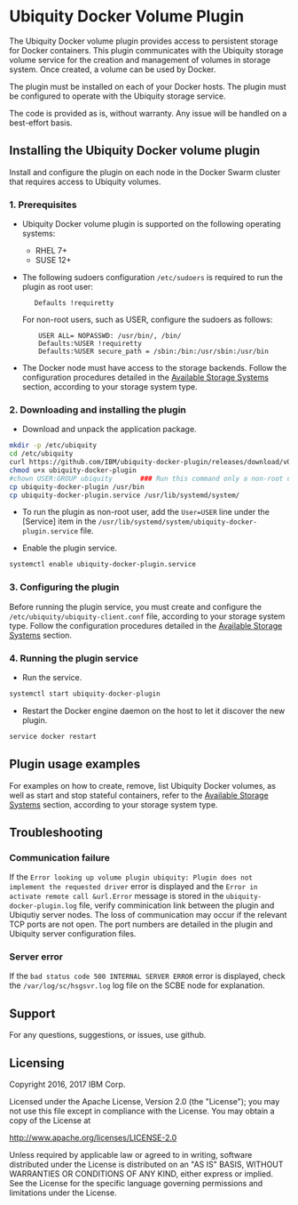 # Ubiquity Docker Volume Plugin
The Ubiquity Docker volume plugin provides access to persistent storage for Docker containers.  This plugin communicates with the Ubiquity storage volume service for the creation and management of volumes in storage system.  Once created, a volume can be used by Docker. 

The plugin must be installed on each of your Docker hosts. The plugin must be configured to operate with the Ubiquity storage service.

The code is provided as is, without warranty. Any issue will be handled on a best-effort basis.


## Installing the Ubiquity Docker volume plugin
Install and configure the plugin on each node in the Docker Swarm cluster that requires access to Ubiquity volumes.

### 1. Prerequisites
  * Ubiquity Docker volume plugin is supported on the following operating systems:
    - RHEL 7+
    - SUSE 12+
  * The following sudoers configuration `/etc/sudoers` is required to run the plugin as root user: 
  
     ```
        Defaults !requiretty
     ```
     For non-root users, such as USER, configure the sudoers as follows: 

     ```
         USER ALL= NOPASSWD: /usr/bin/, /bin/
         Defaults:%USER !requiretty
         Defaults:%USER secure_path = /sbin:/bin:/usr/sbin:/usr/bin
     ```

  * The Docker node must have access to the storage backends. Follow the configuration procedures detailed in the [Available Storage Systems](supportedStorage.md) section, according to your storage system type.
   

  

### 2. Downloading and installing the plugin

* Download and unpack the application package.
```bash
mkdir -p /etc/ubiquity
cd /etc/ubiquity
curl https://github.com/IBM/ubiquity-docker-plugin/releases/download/v0.3.0/ubiquity-docker-plugin-0.3.0.tar.gz | tar xf -
chmod u+x ubiquity-docker-plugin
#chown USER:GROUP ubiquity       ### Run this command only a non-root user.
cp ubiquity-docker-plugin /usr/bin                         
cp ubiquity-docker-plugin.service /usr/lib/systemd/system/ 
```
   * To run the plugin as non-root user, add the `User=USER` line under the [Service] item in the  `/usr/lib/systemd/system/ubiquity-docker-plugin.service` file.
   
   * Enable the plugin service.
   
```bash 
systemctl enable ubiquity-docker-plugin.service      
```

### 3. Configuring the plugin
Before running the plugin service, you must create and configure the `/etc/ubiquity/ubiquity-client.conf` file, according to your storage system type.
Follow the configuration procedures detailed in the [Available Storage Systems](supportedStorage.md) section.


### 4. Running the plugin service
  * Run the service.
```bash
systemctl start ubiquity-docker-plugin    
```
  * Restart the Docker engine daemon on the host to let it discover the new plugin. 
```bash
service docker restart
```

## Plugin usage examples
For examples on how to create, remove, list Ubiquity Docker volumes, as well as start and stop stateful containers, refer to the [Available Storage Systems](supportedStorage.md) section, according to your storage system type.

## Troubleshooting
### Communication failure
If the  `Error looking up volume plugin ubiquity: Plugin does not implement the requested driver` error is displayed and the `Error in activate remote call &url.Error` message is stored in the `ubiquity-docker-plugin.log` file, verify comminication link between the plugin and Ubiqutiy server nodes. The loss of communication may occur if the relevant TCP  ports are not open. The port numbers are detailed in the plugin and Ubiquity server configuration files.

### Server error
If the `bad status code 500 INTERNAL SERVER ERROR` error is displayed, check the `/var/log/sc/hsgsvr.log` log file on the SCBE node for explanation.

## Support
For any questions, suggestions, or issues, use github.

## Licensing

Copyright 2016, 2017 IBM Corp.

Licensed under the Apache License, Version 2.0 (the "License");
you may not use this file except in compliance with the License.
You may obtain a copy of the License at

http://www.apache.org/licenses/LICENSE-2.0

Unless required by applicable law or agreed to in writing, software
distributed under the License is distributed on an "AS IS" BASIS,
WITHOUT WARRANTIES OR CONDITIONS OF ANY KIND, either express or implied.
See the License for the specific language governing permissions and
limitations under the License.
